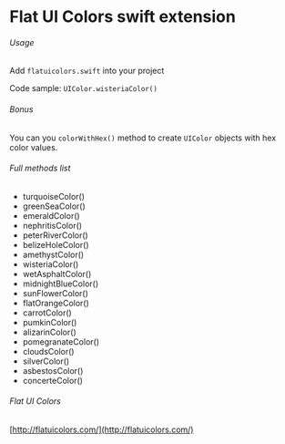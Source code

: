 # Flat UI Colors swift extension

###### Usage

Add `flatuicolors.swift` into your project

Code sample: `UIColor.wisteriaColor()`

###### Bonus

You can you `colorWithHex()` method to create `UIColor` objects with hex color values.

###### Full methods list

* turquoiseColor()   
* greenSeaColor()    
* emeraldColor()     
* nephritisColor()   
* peterRiverColor()  
* belizeHoleColor()  
* amethystColor()    
* wisteriaColor()    
* wetAsphaltColor()  
* midnightBlueColor()
* sunFlowerColor()   
* flatOrangeColor()      
* carrotColor()      
* pumkinColor()      
* alizarinColor()    
* pomegranateColor() 
* cloudsColor()      
* silverColor()      
* asbestosColor()    
* concerteColor()    

###### Flat UI Colors
[http://flatuicolors.com/](http://flatuicolors.com/)

